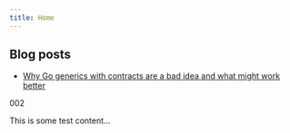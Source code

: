 ```yaml
---
title: Home
---
```


## Blog posts

* [Why Go generics with contracts are a bad idea and what might work better](./_posts/2019-11-30-why-go-generics-with-contracts-are-a-bad-idea-and-what-might-work-better)

002

This is some test content...

